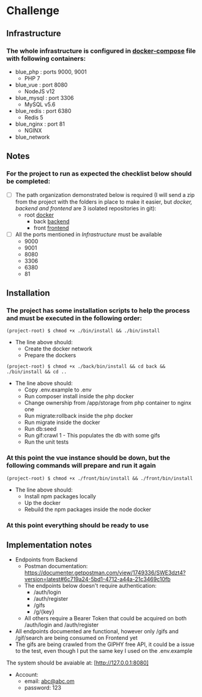 # Challenge

## Infrastructure
### The whole infrastructure is configured in [docker-compose](./docker-compose.yml) file with following containers:
- blue_php : ports 9000, 9001
	- PHP 7
- blue_vue : port 8080
	- NodeJS v12
- blue_mysql : port 3306
	- MySQL v5.6
- blue_redis : port 6380
	- Redis 5
- blue_nginx : port 81
	- NGINX
- blue_network
	
## Notes
### For the project to run as expected the checklist below should be completed:
- [ ] The path organization demonstrated below is required
(I will send a zip from the project with the folders in place to make it easier,
but *docker, backend and frontend* are 3 isolated repositories in git):
	- root [docker](https://github.com/raphaelts3/bluecoding-docker)
		- back [backend](https://github.com/raphaelts3/bluecoding-back)
		- front [frontend](https://github.com/raphaelts3/bluecoding-front)
- [ ] All the ports mentioned in *Infrastructure* must be available
	- 9000
	- 9001
	- 8080
	- 3306
	- 6380
	- 81
	

## Installation
### The project has some installation scripts to help the process and must be executed in the following order:
```(project-root) $ chmod +x ./bin/install && ./bin/install```
- The line above should: 
	- Create the docker network
	- Prepare the dockers

```(project-root) $ chmod +x ./back/bin/install && cd back && ./bin/install && cd .. ```
- The line above should:
	- Copy .env.example to .env
	- Run composer install inside the php docker
	- Change ownership from /app/storage from php container to nginx one
	- Run migrate:rollback inside the php docker
	- Run migrate inside the docker
	- Run db:seed
	- Run gif:crawl 1 - This populates the db with some gifs
	- Run the unit tests
### At this point the vue instance should be down, but the following commands will prepare and run it again
```(project-root) $ chmod +x ./front/bin/install && ./front/bin/install```
- The line above should:
	- Install npm packages locally
	- Up the docker
	- Rebuild the npm packages inside the node docker
### At this point everything should be ready to use

## Implementation notes
- Endpoints from Backend
	- Postman documentation: https://documenter.getpostman.com/view/1749336/SWE3dzt4?version=latest#6c719a24-5bd1-4712-a44a-21c3469c10fb
	- The endpoints below doesn't require authentication:
		- /auth/login
		- /auth/register
		- /gifs
		- /g/{key}
	- All others require a Bearer Token that could be acquired on both /auth/login and /auth/register
- All endpoints documented are functional, however only /gifs and /gif/search are being consumed on Frontend yet
- The gifs are being crawled from the GIPHY free API, it could be a issue to the test, even though I put the same key I used on the .env.example


The system should be avaiable at: [http://127.0.0.1:8080]

- Account:
	- email: abc@abc.om
	- password: 123
